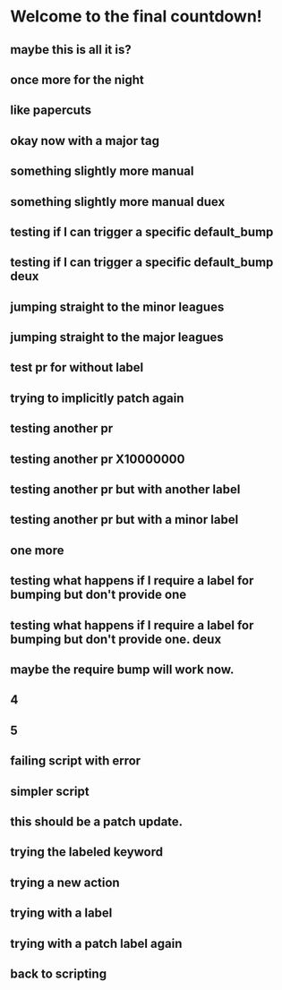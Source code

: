 # Welcome to the final countdown!
## maybe this is all it is?
## once more for the night
## like papercuts
## okay now with a major tag
## something slightly more manual
## something slightly more manual duex
## testing if I can trigger a specific default_bump
## testing if I can trigger a specific default_bump deux
## jumping straight to the minor leagues
## jumping straight to the major leagues
## test pr for without label
## trying to implicitly patch again
## testing another pr
## testing another pr X10000000
## testing another pr but with another label
## testing another pr but with a minor label
## one more
## testing what happens if I require a label for bumping but don't provide one
## testing what happens if I require a label for bumping but don't provide one. deux
## maybe the require bump will work now.
## 4
## 5
## failing script with error
## simpler script
## this should be a patch update.
## trying the labeled keyword
## trying a new action
## trying with a label
## trying with a patch label again
## back to scripting
